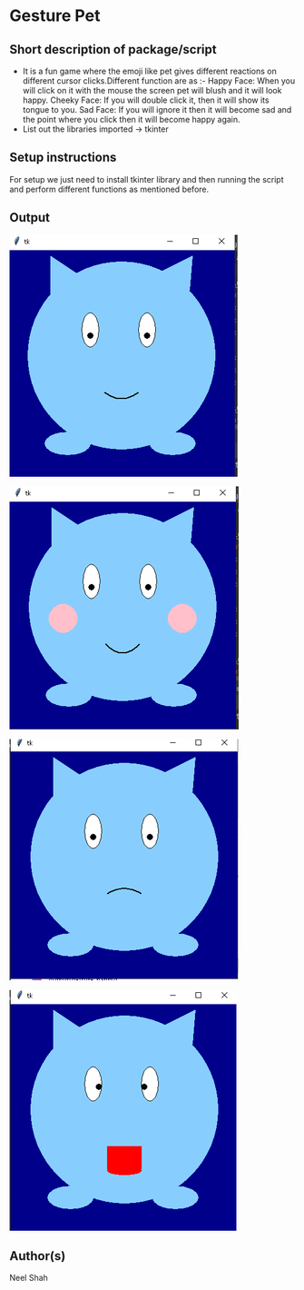 # Gesture Pet

## Short description of package/script

- It is a fun game where the emoji like pet gives different reactions on different cursor clicks.Different function are as :-
 Happy Face: When you will click on it with the mouse the screen pet will blush and it will look happy.
Cheeky Face: If you will double click it, then it will show its tongue to you.
Sad Face: If you will ignore it then it will become sad and the point where you click then it will become happy again.
- List out the libraries imported -> tkinter

## Setup instructions

For setup we just need to install tkinter library and then running the script and perform different functions as mentioned before.


## Output
![image](Images/output(gesture_nothing).png)

![image](Images/output(gesture_happy).png)

![image](Images/output(gesture_sad).png)

![image](Images/output(gesture_naughty).png)

## Author(s)

Neel Shah
